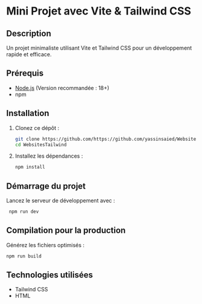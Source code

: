 # Mini Projet avec Vite & Tailwind CSS

## Description

Un projet minimaliste utilisant Vite et Tailwind CSS pour un développement rapide et efficace.

## Prérequis

- [Node.js](https://nodejs.org/) (Version recommandée : 18+)
- npm

## Installation

1. Clonez ce dépôt :
   ```sh
   git clone https://github.com/https://github.com/yassinsaied/WebsitesTailwind.git
   cd WebsitesTailwind
   ```
2. Installez les dépendances :
   ```sh
   npm install
   ```

## Démarrage du projet

Lancez le serveur de développement avec :

```sh
 npm run dev
```

## Compilation pour la production

Générez les fichiers optimisés :

```sh
npm run build
```

## Technologies utilisées

- Tailwind CSS
- HTML
